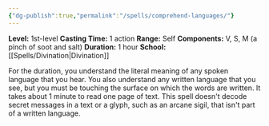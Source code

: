 ```yaml
---
{"dg-publish":true,"permalink":"/spells/comprehend-languages/"}
---
```


**Level:** 1st-level
**Casting Time:** 1 action
**Range:** Self
**Components:** V, S, M (a pinch of soot and salt)
**Duration:** 1 hour
**School:** [[Spells/Divination\|Divination]]

For the duration, you understand the literal meaning of any spoken language that you hear. You also understand any written language that you see, but you must be touching the surface on which the words are written. It takes about 1 minute to read one page of text.
This spell doesn't decode secret messages in a text or a glyph, such as an arcane sigil, that isn't part of a written language.